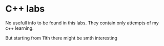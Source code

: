 # C++ labs
No usefull info to be found in this labs. They contain only attempts of my c++ learning.


But starting from 11th there might be smth interesting
